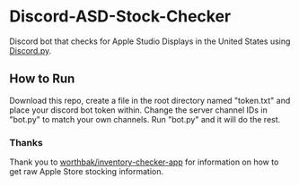 # Discord-ASD-Stock-Checker
Discord bot that checks for Apple Studio Displays in the United States using [Discord.py](https://github.com/Rapptz/discord.py).

## How to Run
Download this repo, create a file in the root directory named "token.txt" and place your discord bot token within. Change the server channel IDs in "bot.py" to match your own channels. Run "bot.py" and it will do the rest.

### Thanks
Thank you to [worthbak/inventory-checker-app](https://github.com/worthbak/inventory-checker-app) for information on how to get raw Apple Store stocking information.

